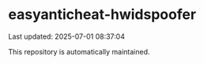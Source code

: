 # easyanticheat-hwidspoofer

Last updated: 2025-07-01 08:37:04

This repository is automatically maintained.
